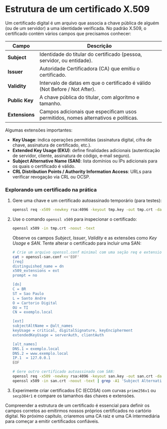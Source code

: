 # Estrutura de um certificado X.509

Um certificado digital é um arquivo que associa a chave pública de alguém (ou de um servidor) a uma identidade verificada. No padrão X.509, o certificado contém vários campos que precisamos conhecer:

| Campo        | Descrição |
|-------------|-----------|
| **Subject** | Identidade do titular do certificado (pessoa, servidor, ou entidade). |
| **Issuer**  | Autoridade Certificadora (CA) que emitiu o certificado. |
| **Validity**| Intervalo de datas em que o certificado é válido (Not Before / Not After). |
| **Public Key** | A chave pública do titular, com algoritmo e tamanho. |
| **Extensions** | Campos adicionais que especificam usos permitidos, nomes alternativos e políticas.|

Algumas extensões importantes:

- **Key Usage**: indica operações permitidas (assinatura digital, cifra de chave, assinatura de certificado, etc.).
- **Extended Key Usage (EKU)**: define finalidades adicionais (autenticação de servidor, cliente, assinatura de código, e‑mail seguro).
- **Subject Alternative Name (SAN)**: lista domínios ou IPs adicionais para os quais o certificado é válido.
- **CRL Distribution Points / Authority Information Access**: URLs para verificar revogação via CRL ou OCSP.

### Explorando um certificado na prática

1. Gere uma chave e um certificado autoassinado temporário (para testes):

   ```bash
   openssl req -x509 -newkey rsa:4096 -keyout tmp.key -out tmp.crt -days 30 -nodes -subj "/C=BR/ST=Sao Paulo/L=Santo Andre/O=Cartorio Digital/OU=TI/CN=exemplo.local"
   ```

2. Use o comando `openssl x509` para inspecionar o certificado:

   ```bash
   openssl x509 -in tmp.crt -noout -text
   ```

   Observe os campos *Subject*, *Issuer*, *Validity* e as extensões como *Key Usage* e *SAN*. Tente alterar o certificado para incluir uma SAN:

   ```bash
   # Crie um arquivo openssl.conf minimal com uma seção req e extensions:
   cat > openssl-san.conf <<'EOF'
   [req]
   distinguished_name = dn
   x509_extensions = ext
   prompt = no

   [dn]
   C = BR
   ST = Sao Paulo
   L = Santo Andre
   O = Cartorio Digital
   OU = TI
   CN = exemplo.local

   [ext]
   subjectAltName = @alt_names
   keyUsage = critical, digitalSignature, keyEncipherment
   extendedKeyUsage = serverAuth, clientAuth

   [alt_names]
   DNS.1 = exemplo.local
   DNS.2 = www.exemplo.local
   IP.1  = 127.0.0.1
   EOF

   # Gere outro certificado autoassinado com SAN:
   openssl req -x509 -newkey rsa:4096 -keyout san.key -out san.crt -days 30 -nodes -config openssl-san.conf
   openssl x509 -in san.crt -noout -text | grep -A1 'Subject Alternative Name'
   ```

3. Experimente criar certificados EC (ECDSA) com curvas `prime256v1` ou `secp384r1` e compare os tamanhos das chaves e extensões.

Compreender a estrutura de um certificado é essencial para definir os campos corretos ao emitirmos nossos próprios certificados no cartório digital. No próximo capítulo, criaremos uma CA raiz e uma CA intermediária para começar a emitir certificados confiáveis.
